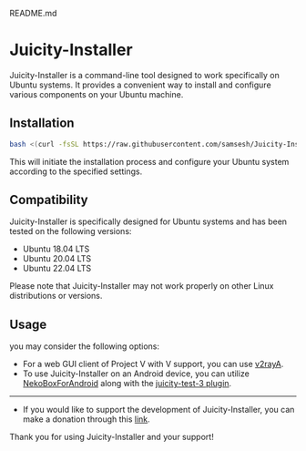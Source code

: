 README.md

# Juicity-Installer

Juicity-Installer is a command-line tool designed to work specifically on Ubuntu systems. It provides a convenient way to install and configure various components on your Ubuntu machine.

## Installation

```bash
bash <(curl -fsSL https://raw.githubusercontent.com/samsesh/Juicity-Installer/main/juicity-installer.sh)
```

This will initiate the installation process and configure your Ubuntu system according to the specified settings.

## Compatibility

Juicity-Installer is specifically designed for Ubuntu systems and has been tested on the following versions:

- Ubuntu 18.04 LTS
- Ubuntu 20.04 LTS
- Ubuntu 22.04 LTS

Please note that Juicity-Installer may not work properly on other Linux distributions or versions.

## Usage

 you may consider the following options:

- For a web GUI client of Project V with V support, you can use [v2rayA](https://github.com/v2rayA/v2rayA).
- To use Juicity-Installer on an Android device, you can utilize [NekoBoxForAndroid](https://github.com/MatsuriDayo/NekoBoxForAndroid/releases) along with the [juicity-test-3 plugin](https://github.com/MatsuriDayo/plugins/releases/tag/juicity-test-3).
---
- If you would like to support the development of Juicity-Installer, you can make a donation through this [link](https://github.com/samsesh/donate/).

Thank you for using Juicity-Installer and your support!
